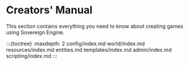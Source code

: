 # Creators' Manual

This section contains everything you need to know about creating games using Sovereign Engine.

:::{toctree}
:maxdepth: 2
config/index.md
world/index.md
resources/index.md
entities.md
templates/index.md
admin/index.md
scripting/index.md
:::
